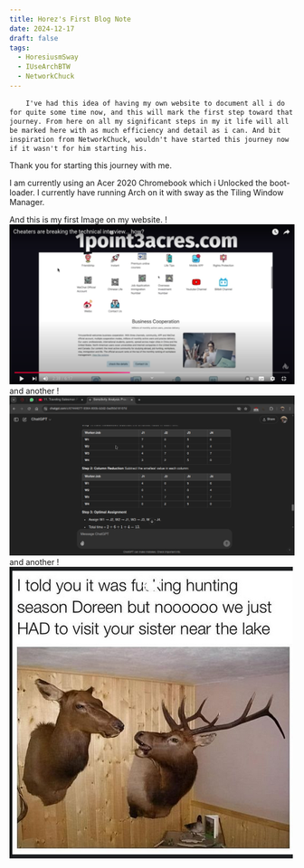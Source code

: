 ```yaml
---
title: Horez's First Blog Note
date: 2024-12-17
draft: false
tags:
  - HoresiusmSway
  - IUseArchBTW
  - NetworkChuck
---
```

	
		I've had this idea of having my own website to document all i do for quite some time now, and this will mark the first step toward that journey. From here on all my significant steps in my it life will all be marked here with as much efficiency and detail as i can. And bit inspiration from NetworkChuck, wouldn't have started this journey now if it wasn't for him starting his.

Thank you for starting this journey with me.

I am currently using an Acer 2020 Chromebook which i Unlocked the boot-loader. I currently have running Arch on it with sway as the Tiling Window Manager.

And this is my first Image on my website.
!![Description](/images/screenshot_2024-11-26-212651.png)
and another
!![Description](/images/screenshot_2024-11-25-172546.png)
and another
!![Description](/images/Screenshot_2024-11-06_21-12-01.png)
